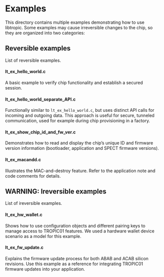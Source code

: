 # Examples
This directory contains multiple examples demonstrating how to use libtropic. Some examples may cause irreversible changes to the chip, so they are organized into two categories:

## Reversible examples

List of reversible examples.

#### lt_ex_hello_world.c

A basic example to verify chip functionality and establish a secured session.

#### lt_ex_hello_world_separate_API.c

Functionally similar to `lt_ex_hello_world.c`, but uses distinct API calls for incoming and outgoing data. This approach is useful for secure, tunneled communication, used for example during chip provisioning in a factory.

#### lt_ex_show_chip_id_and_fw_ver.c

Demonstrates how to read and display the chip’s unique ID and firmware version information (bootloader, application and SPECT firmware versions).

#### lt_ex_macandd.c

Illustrates the MAC-and-destroy feature. Refer to the application note and code comments for details.


## WARNING: Ireversible examples

List of ireversible examples.

#### lt_ex_hw_wallet.c

Shows how to use configuration objects and different pairing keys to manage access to TROPIC01 features. We used a hardware wallet device scenario as a model for this example.

#### lt_ex_fw_update.c

Explains the firmware update process for both ABAB and ACAB silicon revisions. Use this example as a reference for integrating TROPIC01 firmware updates into your application.